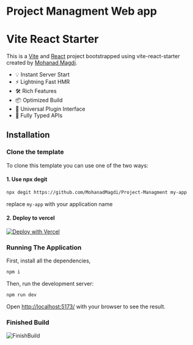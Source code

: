# Project Managment Web app

# Vite React Starter

This is a [Vite](https://vitejs.dev/) and [React](https://reactjs.org/) project bootstrapped using vite-react-starter created by [Mohanad Magdi](https://github.com/MohanadMagdi/Project-Managment.git).

- 💡 Instant Server Start
- ⚡️ Lightning Fast HMR
- 🛠️ Rich Features
- 📦 Optimized Build
- 🔩 Universal Plugin Interface
- 🔑 Fully Typed APIs

## Installation

### Clone the template

To clone this template you can use one of the two ways:

#### 1. Use npx degit

```bash
npx degit https://github.com/MohanadMagdi/Project-Managment my-app
```

replace `my-app` with your application name

#### 2. Deploy to vercel

[![Deploy with Vercel](https://vercel.com/button)](https://project-managment-navy.vercel.app/)

### Running The Application

First, install all the dependencies,

```bash
npm i
```

Then, run the development server:

```bash
npm run dev
```

Open [http://localhost:5173/](http://localhost:5173/) with your browser to see the result.

### Finished Build

![FinishBuild](https://github.com/MohanadMagdi/Tic_Tac_Toe_App/issues/1#issue-2119233415)
